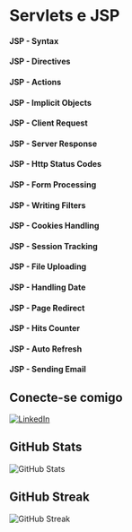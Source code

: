 # Servlets e JSP


#### JSP - Syntax
#### JSP - Directives
#### JSP - Actions
#### JSP - Implicit Objects
#### JSP - Client Request
#### JSP - Server Response
#### JSP - Http Status Codes
#### JSP - Form Processing
#### JSP - Writing Filters
#### JSP - Cookies Handling
#### JSP - Session Tracking
#### JSP - File Uploading
#### JSP - Handling Date
#### JSP - Page Redirect
#### JSP - Hits Counter
#### JSP - Auto Refresh
#### JSP - Sending Email











## Conecte-se comigo
[![LinkedIn](https://img.shields.io/badge/LinkedIn-000?style=for-the-badge&logo=linkedin&logoColor=4f0000)](https://www.linkedin.com/in/paulo-alécio-da-silva/)

## GitHub Stats
![GitHub Stats](https://github-readme-stats.vercel.app/api?username=PauloAlecio&theme=shadow_red&show_icons=true)

## GitHub Streak
![GitHub Streak](https://streak-stats.demolab.com/?user=PauloAlecio&theme=shadow-red)

